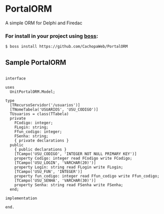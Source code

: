 # PortalORM

A simple ORM for Delphi and Firedac

### For install in your project using [boss](https://github.com/HashLoad/boss):
``` sh
$ boss install https://github.com/CachopaWeb/PortalORM
```

## Sample PortalORM

```delphi

interface

uses
  UnitPortalORM.Model;

type
  [TRecursoServidor('/usuarios')]
  [TNomeTabela('USUARIOS', 'USU_CODIGO')]
  TUsuarios = class(TTabela)
  private
    FCodigo: integer;
    FLogin: string;
    Ffun_codigo: integer;
    FSenha: string;
    { private declarations }
  public
    { public declarations }
    [TCampo('USU_CODIGO', 'INTEGER NOT NULL PRIMARY KEY')]
    property Codigo: integer read FCodigo write FCodigo;
    [TCampo('USU_LOGIN', 'VARCHAR(20)')]
    property Login: string read FLogin write FLogin;
    [TCampo('USU_FUN', 'INTEGER')]
    property fun_codigo: integer read Ffun_codigo write Ffun_codigo;
    [TCampo('USU_SENHA', 'VARCHAR(30)')]
    property Senha: string read FSenha write FSenha;
  end;

implementation

end.

```
